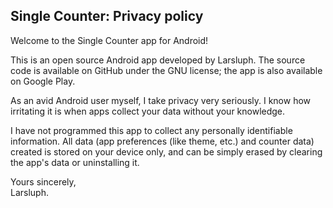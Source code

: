 ## Single Counter: Privacy policy

Welcome to the Single Counter app for Android!

This is an open source Android app developed by Larsluph. The source code is available on GitHub under the GNU license; the app is also available on Google Play.

As an avid Android user myself, I take privacy very seriously.
I know how irritating it is when apps collect your data without your knowledge.

I have not programmed this app to collect any personally identifiable information. All data (app preferences (like theme, etc.) and counter data) created is stored on your device only, and can be simply erased by clearing the app's data or uninstalling it.

Yours sincerely,  
Larsluph.

